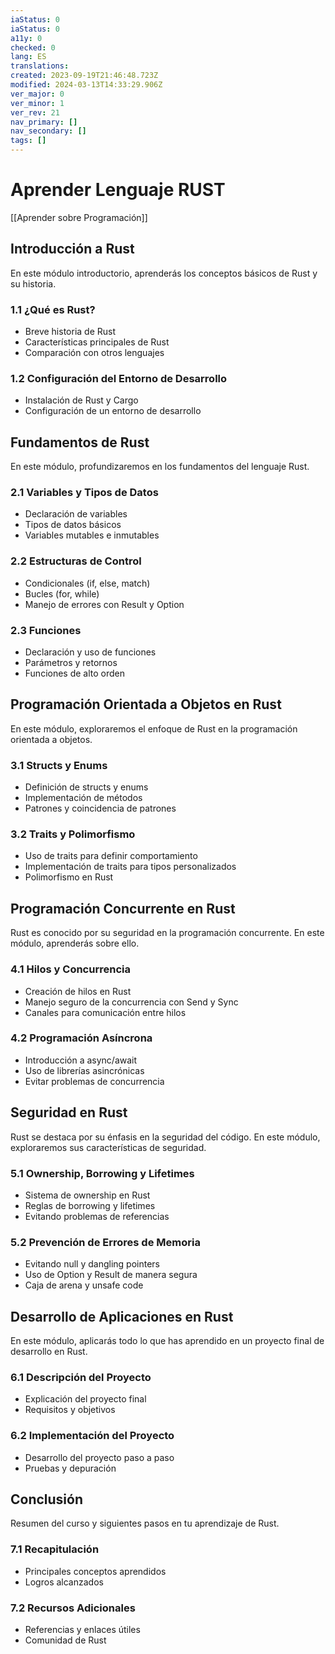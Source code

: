 ```yaml
---
iaStatus: 0
iaStatus: 0
a11y: 0
checked: 0
lang: ES
translations: 
created: 2023-09-19T21:46:48.723Z
modified: 2024-03-13T14:33:29.906Z
ver_major: 0
ver_minor: 1
ver_rev: 21
nav_primary: []
nav_secondary: []
tags: []
---
```

# Aprender Lenguaje RUST

[[Aprender sobre Programación]]

## Introducción a Rust

En este módulo introductorio, aprenderás los conceptos básicos de Rust y su historia.

### 1.1 ¿Qué es Rust?
   - Breve historia de Rust
   - Características principales de Rust
   - Comparación con otros lenguajes

### 1.2 Configuración del Entorno de Desarrollo
   - Instalación de Rust y Cargo
   - Configuración de un entorno de desarrollo

## Fundamentos de Rust

En este módulo, profundizaremos en los fundamentos del lenguaje Rust.

### 2.1 Variables y Tipos de Datos
   - Declaración de variables
   - Tipos de datos básicos
   - Variables mutables e inmutables

### 2.2 Estructuras de Control
   - Condicionales (if, else, match)
   - Bucles (for, while)
   - Manejo de errores con Result y Option

### 2.3 Funciones
   - Declaración y uso de funciones
   - Parámetros y retornos
   - Funciones de alto orden

## Programación Orientada a Objetos en Rust

En este módulo, exploraremos el enfoque de Rust en la programación orientada a objetos.

### 3.1 Structs y Enums
   - Definición de structs y enums
   - Implementación de métodos
   - Patrones y coincidencia de patrones

### 3.2 Traits y Polimorfismo
   - Uso de traits para definir comportamiento
   - Implementación de traits para tipos personalizados
   - Polimorfismo en Rust

## Programación Concurrente en Rust

Rust es conocido por su seguridad en la programación concurrente. En este módulo, aprenderás sobre ello.

### 4.1 Hilos y Concurrencia
   - Creación de hilos en Rust
   - Manejo seguro de la concurrencia con Send y Sync
   - Canales para comunicación entre hilos

### 4.2 Programación Asíncrona
   - Introducción a async/await
   - Uso de librerías asincrónicas
   - Evitar problemas de concurrencia

## Seguridad en Rust

Rust se destaca por su énfasis en la seguridad del código. En este módulo, exploraremos sus características de seguridad.

### 5.1 Ownership, Borrowing y Lifetimes
   - Sistema de ownership en Rust
   - Reglas de borrowing y lifetimes
   - Evitando problemas de referencias

### 5.2 Prevención de Errores de Memoria
   - Evitando null y dangling pointers
   - Uso de Option y Result de manera segura
   - Caja de arena y unsafe code

## Desarrollo de Aplicaciones en Rust

En este módulo, aplicarás todo lo que has aprendido en un proyecto final de desarrollo en Rust.

### 6.1 Descripción del Proyecto
   - Explicación del proyecto final
   - Requisitos y objetivos

### 6.2 Implementación del Proyecto
   - Desarrollo del proyecto paso a paso
   - Pruebas y depuración

## Conclusión

Resumen del curso y siguientes pasos en tu aprendizaje de Rust.

### 7.1 Recapitulación
   - Principales conceptos aprendidos
   - Logros alcanzados

### 7.2 Recursos Adicionales
   - Referencias y enlaces útiles
   - Comunidad de Rust

